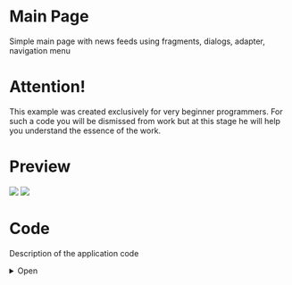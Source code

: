# Main Page
Simple main page with news feeds using fragments, dialogs, adapter, navigation menu

# Attention! 
This example was created exclusively for very beginner programmers. For such a code you will be dismissed from work but at this stage he will help you understand the essence of the work.

# Preview
![](http://media.giphy.com/media/fHlMhMIIByBLImbAIv/giphy.gif) ![](http://media.giphy.com/media/1ipjUVgMqKEuWs6TuM/giphy.gif)

# Code
Description of the application code
<details><summary>Open</summary>
<p>

## Manifest
In the [`Manifest`](https://github.com/GssGuru/Main-Beginner/blob/master/app/src/main/AndroidManifest.xml) add only permission on the Internet. Read the comments in the code

## gradle
In the [`gradle`](https://github.com/GssGuru/Main-Beginner/blob/master/app/build.gradle) add only dependencies on the Internet and for images from internet. Read the comments in the code

## Aplication code

[`Aplication code`](https://github.com/GssGuru/Main-Beginner/tree/master/app/src/main/java/guru/gss/mainbeginner) - is the code with the mechanics of the application.
Carefully read the code comments.

Since this project is for beginners, we will write everything in activity and Fragment. Without using any architectural solutions.

In the [`MainActivity`](https://github.com/GssGuru/Main-Beginner/blob/master/app/src/main/java/guru/gss/mainbeginner/MainActivity.java) we add a navigation menu to choose which news feed to display. News feed reflecting using an [`AdapterNewsFeed`](https://github.com/GssGuru/Main-Beginner/blob/master/app/src/main/java/guru/gss/mainbeginner/AdapterNewsFeed.java) and located in the [`FragmentNewsFeed`](https://github.com/GssGuru/Main-Beginner/blob/master/app/src/main/java/guru/gss/mainbeginner/FragmentNewsFeed.java). We make a request to the server to receive the news feed in the [`FragmentNewsFeed`](https://github.com/GssGuru/Main-Beginner/blob/master/app/src/main/java/guru/gss/mainbeginner/FragmentNewsFeed.java). If an error occurs in the request, then show a [`DialigError`](https://github.com/GssGuru/Main-Beginner/blob/master/app/src/main/java/guru/gss/mainbeginner/DialigError.java) with an error and the ability to either repeat the request or exit from the application.

In the end we should be able to
- [`MainActivity`](https://github.com/GssGuru/Main-Beginner/blob/master/app/src/main/java/guru/gss/mainbeginner/MainActivity.java) - 
The main activity. Here we manage fragments using the navigation menu.
- [`FragmentNewsFeed`](https://github.com/GssGuru/Main-Beginner/blob/master/app/src/main/java/guru/gss/mainbeginner/FragmentNewsFeed.java) - Fragment showing a specific news feed
- [`AdapterNewsFeed`](https://github.com/GssGuru/Main-Beginner/blob/master/app/src/main/java/guru/gss/mainbeginner/AdapterNewsFeed.java) - using it we work with a list
- [`DialigError`](https://github.com/GssGuru/Main-Beginner/blob/master/app/src/main/java/guru/gss/mainbeginner/DialigError.java) - Dialog box to display error
- [`ModelNewsFeed`](https://github.com/GssGuru/Main-Beginner/blob/master/app/src/main/java/guru/gss/mainbeginner/ModelNewsFeed.java) - Model of one news in the news feed

## Resources code
[`Res folder.`](https://github.com/GssGuru/Main-Beginner/tree/master/app/src/main/res) Change only Application Name

</p>
</details>
